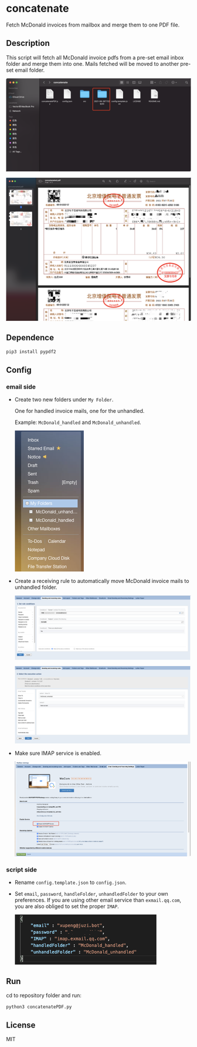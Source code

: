 # concatenate
 Fetch McDonald invoices from mailbox and merge them to one PDF file.

## Description

This script will fetch all McDonald invoice pdfs from a pre-set email inbox folder and merge them into one. Mails fetched will be moved to another pre-set email folder.

![demo 1](./src/demo_1.png)

![demo 2](./src/demo_2.png)

## Dependence

```shell
pip3 install pypdf2
```

## Config

### email side

- Create two new folders under `My Folder`.

  One for handled invoice mails, one for the unhandled.

  Example: `McDonald_handled` and `McDonald_unhandled`.

  ![new folders](./src/new_folders.png)

- Create a receiving rule to automatically move McDonald invoice mails to unhandled folder.

  ![rule conditions](./src/rule_conditions.png)

  ![rule actions](./src/rule_actions.png)

- Make sure IMAP service is enabled.

  ![IMAP service](./src/IMAP.png)

### script side

- Rename `config.template.json` to `config.json`.

- Set `email`, `password`, `handleFolder`, `unhandledFolder` to your own preferences. If you are using other email service than `exmail.qq.com`, you are also obliged to set the proper `IMAP`.

  ![config example](./src/config_example.png)

## Run

cd to repository folder and run:

```shell
python3 concatenatePDF.py
```

## License

MIT
